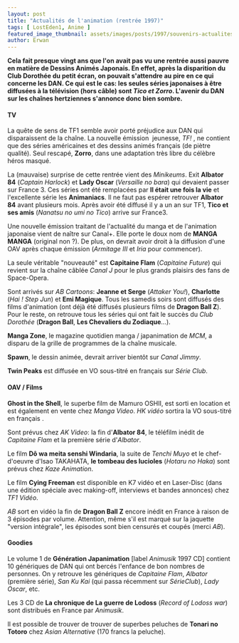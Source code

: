 ```yaml
---
layout: post
title: "Actualités de l'animation (rentrée 1997)"
tags: [ LostEden1, Anime ]
featured_image_thumbnail: assets/images/posts/1997/souvenirs-actualites-de-l-animation-japonaise-en-1997.jpg
author: Erwan
---
```


**Cela fait presque vingt ans que l'on avait pas vu une rentrée aussi pauvre en matière de Dessins Animés Japonais. En effet, après la disparition du Club Dorothée du petit écran, on pouvait s'attendre au pire en ce qui concerne les DAN. Ce qui est le cas: les seules séries japonaises à être diffusées à la télévision (hors câble) sont *Tico et Zorro*. L'avenir du DAN sur les chaînes hertziennes s'annonce donc bien sombre.**

#### TV

La quête de sens de TF1 semble avoir porté préjudice aux DAN qui disparaissent de la chaîne. La nouvelle émission  jeunesse, *TF!* , ne contient que des séries américaines et des dessins animés français (de piètre qualité). Seul rescapé, **Zorro**, dans une adaptation très libre du célèbre héros masqué.

La (mauvaise) surprise de cette rentrée vient des *Minikeums*. Exit **Albator 84** (*Captain Harlock*) et **Lady Oscar** (*Versaille no bara*) qui devaient passer sur France 3. Ces séries ont été remplacées par **Il était une fois la vie** et l'excellente série les **Animaniacs**. Il ne faut pas espérer retrouver **Albator 84** avant plusieurs mois. Après avoir été diffusé il y a un an sur TF1, **Tico et ses amis** (*Nanatsu no umi no Tico*) arrive sur France3.

Une nouvelle émission traitant de l'actualité du manga et de l'animation japonaise vient de naître sur Canal+. Elle porte le doux nom de **MANGA MANGA** (original non ?). De plus, on devrait avoir droit à la diffusion d'une OAV après chaque émission (*Armitage III* et *Iria* pour commencer).

La seule véritable "nouveauté" est **Capitaine Flam** (*Capitaine Future*) qui revient sur la chaîne câblée *Canal J* pour le plus grands plaisirs des fans de Space-Opera.

Sont arrivés sur *AB Cartoons*: **Jeanne et Serge** (*Attaker You!*), **Charlotte** (*Hai ! Step Jun*) et **Emi Magique**. Tous les samedis soirs sont diffusés des films d'animation (ont déjà été diffusés plusieurs films de **Dragon Ball Z**). Pour le reste, on retrouve tous les séries qui ont fait le succès du *Club Dorothée* (**Dragon Ball**, **Les Chevaliers du Zodiaque**...).

**Manga Zone**, le magazine quotidien manga / japanimation de *MCM*, a disparu de la grille de programmes de la chaîne musicale.

**Spawn**, le dessin animée, devrait arriver bientôt sur *Canal Jimmy*.

**Twin Peaks** est diffusée en VO sous-titré en français sur *Série Club*.

#### OAV / Films

**Ghost in the Shell**, le superbe film de Mamuro OSHII, est sorti en location et est également en vente chez *Manga Video*. *HK vidéo* sortira la VO sous-titré en français .

Sont prévus chez *AK Video*: la fin d'**Albator 84**, le téléfilm inédit de *Capitaine Flam* et la première série d'*Albator*.

Le film **Dô wa meita senshi Windaria**, la suite de *Tenchi Muyo* et le chef-d'oeuvre d'Isao TAKAHATA, **le tombeau des lucioles** (*Hotaru no Haka*) sont prévus chez *Kaze Animation*.

Le film **Cying Freeman** est disponible en K7 vidéo et en Laser-Disc (dans une édition spéciale avec making-off, interviews et bandes annonces) chez *TF1 Vidéo*.

*AB* sort en vidéo la fin de **Dragon Ball Z** encore inédit en France à raison de 3 épisodes par volume. Attention, même s'il est marqué sur la jaquette "version intégrale", les épisodes sont bien censurés et coupés (merci *AB*).

#### Goodies

Le volume 1 de **Génération Japanimation** [label *Animusik* 1997 CD] contient 10 génériques de DAN qui ont bercés l'enfance de bon nombres de personnes. On y retrouve les génériques de *Capitaine Flam*, *Albator* (première série), *San Ku Kai* (qui passa récemment sur *SérieClub*), *Lady Oscar*, etc.

Les 3 CD de **La chronique de La guerre de Lodoss** (*Record of Lodoss war*) sont distribués en France par *Animusik*.

Il est possible de trouver de trouver de superbes peluches de **Tonari no Totoro** chez *Asian Alternative* (170 francs la peluche).